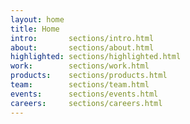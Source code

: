 ```yaml
---
layout: home
title: Home
intro:       sections/intro.html
about:       sections/about.html
highlighted: sections/highlighted.html
work:        sections/work.html
products:    sections/products.html
team:        sections/team.html
events:      sections/events.html
careers:     sections/careers.html
---
```

